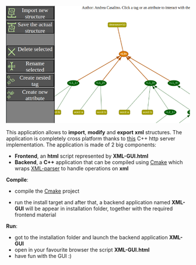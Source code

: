 ![What you should see when running the application](https://github.com/andreacasalino/XML-GUI/blob/master/Example.png)

This application allows to **import**, **modify** and **export** **xml** structures.
The application is completely cross platform thanks to [this](https://github.com/yhirose/cpp-httplib) C++ http server implementation.
The application is made of 2 big components:

* **Frontend**, an **html** script represented by **XML-GUI.html**
* **Backend**, a **C++** application that can be compiled using [Cmake](https://cmake.org) which wraps [XML-parser](https://github.com/andreacasalino/XML-parser) to handle operations on **xml**

**Compile**:

* compile the [Cmake](https://cmake.org) project
 
* run the install target and after that, a backend application named **XML-GUI** will be appear in installation folder, together with the required frontend material

**Run**:

* got to the installation folder and launch the backend application **XML-GUI**
* open in your favourite browser the script **XML-GUI.html**
* have fun with the GUI :)

